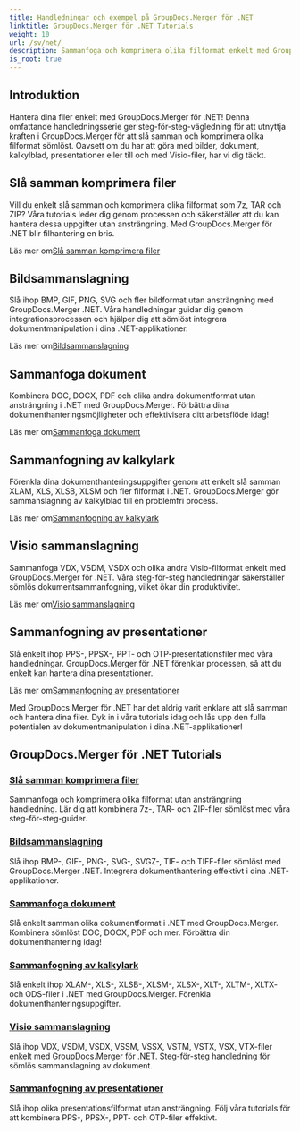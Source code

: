 ```yaml
---
title: Handledningar och exempel på GroupDocs.Merger för .NET
linktitle: GroupDocs.Merger för .NET Tutorials
weight: 10
url: /sv/net/
description: Sammanfoga och komprimera olika filformat enkelt med GroupDocs.Merger .NET. Lär dig steg-för-steg handledning om att slå samman bilder, dokument och mer!
is_root: true
---
```

## Introduktion

Hantera dina filer enkelt med GroupDocs.Merger för .NET! Denna omfattande handledningsserie ger steg-för-steg-vägledning för att utnyttja kraften i GroupDocs.Merger för att slå samman och komprimera olika filformat sömlöst. Oavsett om du har att göra med bilder, dokument, kalkylblad, presentationer eller till och med Visio-filer, har vi dig täckt.

## Slå samman komprimera filer
Vill du enkelt slå samman och komprimera olika filformat som 7z, TAR och ZIP? Våra tutorials leder dig genom processen och säkerställer att du kan hantera dessa uppgifter utan ansträngning. Med GroupDocs.Merger för .NET blir filhantering en bris.

 Läs mer om[Slå samman komprimera filer](./merge-compress-files/)

## Bildsammanslagning
Slå ihop BMP, GIF, PNG, SVG och fler bildformat utan ansträngning med GroupDocs.Merger .NET. Våra handledningar guidar dig genom integrationsprocessen och hjälper dig att sömlöst integrera dokumentmanipulation i dina .NET-applikationer.

 Läs mer om[Bildsammanslagning](./image-merging/)

## Sammanfoga dokument
Kombinera DOC, DOCX, PDF och olika andra dokumentformat utan ansträngning i .NET med GroupDocs.Merger. Förbättra dina dokumenthanteringsmöjligheter och effektivisera ditt arbetsflöde idag!

 Läs mer om[Sammanfoga dokument](./document-merging/)

## Sammanfogning av kalkylark
Förenkla dina dokumenthanteringsuppgifter genom att enkelt slå samman XLAM, XLS, XLSB, XLSM och fler filformat i .NET. GroupDocs.Merger gör sammanslagning av kalkylblad till en problemfri process.

 Läs mer om[Sammanfogning av kalkylark](./spreadsheet-merging/)

## Visio sammanslagning
Sammanfoga VDX, VSDM, VSDX och olika andra Visio-filformat enkelt med GroupDocs.Merger för .NET. Våra steg-för-steg handledningar säkerställer sömlös dokumentsammanfogning, vilket ökar din produktivitet.

 Läs mer om[Visio sammanslagning](./visio-merging/)

## Sammanfogning av presentationer
Slå enkelt ihop PPS-, PPSX-, PPT- och OTP-presentationsfiler med våra handledningar. GroupDocs.Merger för .NET förenklar processen, så att du enkelt kan hantera dina presentationer.

 Läs mer om[Sammanfogning av presentationer](./presentation-merging/)

Med GroupDocs.Merger för .NET har det aldrig varit enklare att slå samman och hantera dina filer. Dyk in i våra tutorials idag och lås upp den fulla potentialen av dokumentmanipulation i dina .NET-applikationer!
## GroupDocs.Merger för .NET Tutorials
### [Slå samman komprimera filer](./merge-compress-files/)
Sammanfoga och komprimera olika filformat utan ansträngning handledning. Lär dig att kombinera 7z-, TAR- och ZIP-filer sömlöst med våra steg-för-steg-guider.
### [Bildsammanslagning](./image-merging/)
Slå ihop BMP-, GIF-, PNG-, SVG-, SVGZ-, TIF- och TIFF-filer sömlöst med GroupDocs.Merger .NET. Integrera dokumenthantering effektivt i dina .NET-applikationer.
### [Sammanfoga dokument](./document-merging/)
Slå enkelt samman olika dokumentformat i .NET med GroupDocs.Merger. Kombinera sömlöst DOC, DOCX, PDF och mer. Förbättra din dokumenthantering idag!
### [Sammanfogning av kalkylark](./spreadsheet-merging/)
Slå enkelt ihop XLAM-, XLS-, XLSB-, XLSM-, XLSX-, XLT-, XLTM-, XLTX- och ODS-filer i .NET med GroupDocs.Merger. Förenkla dokumenthanteringsuppgifter.
### [Visio sammanslagning](./visio-merging/)
Slå ihop VDX, VSDM, VSDX, VSSM, VSSX, VSTM, VSTX, VSX, VTX-filer enkelt med GroupDocs.Merger för .NET. Steg-för-steg handledning för sömlös sammanslagning av dokument.
### [Sammanfogning av presentationer](./presentation-merging/)
Slå ihop olika presentationsfilformat utan ansträngning. Följ våra tutorials för att kombinera PPS-, PPSX-, PPT- och OTP-filer effektivt.
